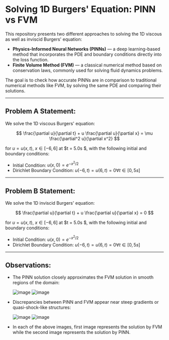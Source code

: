 # Solving 1D Burgers' Equation: PINN vs FVM

This repository presents two different approaches to solving the 1D viscous as well as inviscid Burgers' equation:

- **Physics-Informed Neural Networks (PINNs)** — a deep learning-based method that incorporates the PDE and boundary conditions directly into the loss function.
- **Finite Volume Method (FVM)** — a classical numerical method based on conservation laws, commonly used for solving fluid dynamics problems.

The goal is to check how accurate PINNs are in comparison to traditional numerical methods like FVM, by solving the same PDE and comparing their solutions.

---

## Problem A Statement:

We solve the 1D viscous Burgers' equation:

$$
\frac{\partial u}{\partial t} + u \frac{\partial u}{\partial x} = \mu \frac{\partial^2 u}{\partial x^2}
$$

for $u = u(x,t)$, $x \in [-6, 6]$ at $t = 5.0s $, with the following initial and boundary conditions:
- Initial Condition: $u(x,0) = e^{-x^2/2}$
- Dirichlet Boundary Condition: $u(-6,t) = u(6,t) = 0 \forall t \in [0,5s]$ 

---
## Problem B Statement:

We solve the 1D inviscid Burgers' equation:

$$
\frac{\partial u}{\partial t} + u \frac{\partial u}{\partial x} = 0
$$

for $u = u(x,t)$, $x \in [-6, 6]$ at $t = 5.0s $, with the following initial and boundary conditions:
- Initial Condition: $u(x,0) = e^{-x^2/2}$
- Dirichlet Boundary Condition: $u(-6,t) = u(6,t) = 0 \forall t \in [0,5s]$ 

---

## Observations:

- The PINN solution closely approximates the FVM solution in smooth regions of the domain:
  
  ![image](https://github.com/user-attachments/assets/e78f08e3-9222-4256-84e5-45bdd447f9dd)
  ![image](https://github.com/user-attachments/assets/bc7690bc-7f71-478d-8c95-77ac519427ae)

- Discrepancies between PINN and FVM appear near steep gradients or quasi-shock-like structures:
  
  ![image](https://github.com/user-attachments/assets/3b024679-8fc0-4a66-8878-ca6e55aeb7e9)
  ![image](https://github.com/user-attachments/assets/1a93fcb8-9c85-4887-8c99-ccf3c2458a35)

- In each of the above images, first image represents the solution by FVM while the second image represents the solution by PINN.
  
